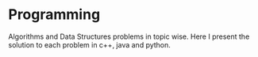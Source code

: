# Programming
Algorithms and Data Structures problems in topic wise. Here I present the solution to each problem in c++, java and python.
